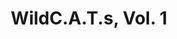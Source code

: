 ---
title: "WildC.A.T.s, Vol. 1"
issue: 13A
issue_nr: 13
full_title: HellC.A.T.S.
subtitle: ""
story_arc: ""
crossover: ""
variant: ""
publisher: Image Comics
creators: 
  - Chris Claremont
  - Jim Lee
  - Scott Williams
release_date: Sep 1994
release_year: 1994
genre:
  - Action
  - Adventure
  - Super-Heroes
format: Comic
pages: 32
signed_by: ""
price: 2.5
---